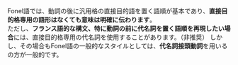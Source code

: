 Fonel語では、動詞の後に汎用格の直接目的語を置く語順が基本であり、**直接目的格専用の語形はなくても意味は明確に伝わります**。  
ただし、**フランス語的な構文、特に動詞の前に代名詞を置く語順を再現したい場合**には、直接目的格専用の代名詞を使用することがあります。（非推奨）
しかし、その場合もFonel語の一般的なスタイルとしては、**代名詞接頭動詞**を用いるの方が一般的です。

